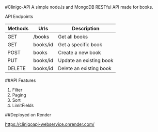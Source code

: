 #Clinigo-API
A simple nodeJs and MongoDB RESTful API made for books.

API Endpoints

| Methods     | Urls             |Description            |
| ----------- | -----------      | -----------        |
| GET         | /books    |Get all books           |
| GET         | books/id |Get a specific book         |
| POST        | books    |Create a new book         |
| PUT        | books/id    |Update an existing book|
| DELETE        | books/id    |Delete an existing book|

##API Features
1. Filter
2. Paging
3. Sort
4. LimitFields

##Deployed on Render

https://clinigoapi-webservice.onrender.com/
